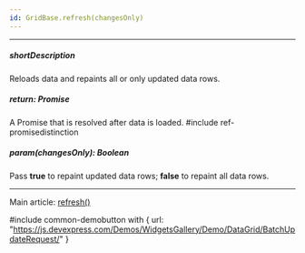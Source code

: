 ```yaml
---
id: GridBase.refresh(changesOnly)
---
```

---
##### shortDescription
Reloads data and repaints all or only updated data rows.

##### return: Promise<void>
A Promise that is resolved after data is loaded.
#include ref-promisedistinction

##### param(changesOnly): Boolean
Pass **true** to repaint updated data rows; **false** to repaint all data rows.

---
Main article: [refresh()](/api-reference/10%20UI%20Components/GridBase/3%20Methods/refresh().md '/Documentation/ApiReference/UI_Components/dxDataGrid/Methods/#refresh')

#include common-demobutton with {
    url: "https://js.devexpress.com/Demos/WidgetsGallery/Demo/DataGrid/BatchUpdateRequest/"
}